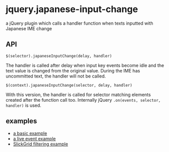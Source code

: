 jquery.japanese-input-change
============================

a jQuery plugin which calls a handler function when texts inputted with Japanese IME change

## API

```
$(selector).japaneseInputChange(delay, handler)
```

The handler is called after delay when input key events become idle and the
text value is changed from the original value.
During the IME has uncommitted text, the handler will not be called.

```
$(context).japaneseInputChange(selector, delay, handler)
```

With this version, the handler is called for selector matching elements
created after the function call too.  Internally jQuery
```.on(events, selector, handler)``` is used.

## examples

* [a basic example](http://hnakamur.github.io/jquery.japanese-input-change/example.html)
* [a live event example](http://hnakamur.github.io/jquery.japanese-input-change/live-example.html)
* [SlickGrid filtering example](http://hnakamur.github.io/slickgrid_example/)
